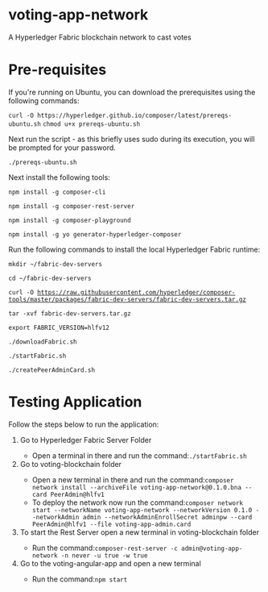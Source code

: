 # voting-app-network

A Hyperledger Fabric blockchain network to cast votes

# Pre-requisites
<div>
<p>If you're running on Ubuntu, you can download the prerequisites using the following commands:</p>
  <code>curl -O https://hyperledger.github.io/composer/latest/prereqs-ubuntu.sh</code>
  <code>chmod u+x prereqs-ubuntu.sh</code>

<p>Next run the script - as this briefly uses sudo during its execution, you will be prompted for your password.</p>
  <code>./prereqs-ubuntu.sh</code>
</div>

<div>
<p>Next install the following tools:</p>
<code>npm install -g composer-cli</code>
  
<code>npm install -g composer-rest-server</code>

<code>npm install -g composer-playground</code>

<code>npm install -g yo generator-hyperledger-composer</code>
</div>

<div>  
<p>Run the following commands to install the local Hyperledger Fabric runtime:</p>
<code>mkdir ~/fabric-dev-servers</code>
  
<code>cd ~/fabric-dev-servers</code>

<code>curl -O https://raw.githubusercontent.com/hyperledger/composer-tools/master/packages/fabric-dev-servers/fabric-dev-servers.tar.gz</code>

<code>tar -xvf fabric-dev-servers.tar.gz</code>

<code>export FABRIC_VERSION=hlfv12</code>

<code>./downloadFabric.sh</code>

<code>./startFabric.sh</code>

<code>./createPeerAdminCard.sh</code>
</div> 
  
# Testing Application
<p>Follow the steps below to run the application:</p>

<ol>
  <li>Go to Hyperledger Fabric Server Folder</li>
    <ul>
      <li>Open a terminal in there and run the command:<code>./startFabric.sh</code></li>
    </ul>
  <li>Go to voting-blockchain folder</li>
    <ul>
      <li>Open a new terminal in there and run the command:<code>composer network install --archiveFile voting-app-network@0.1.0.bna --card PeerAdmin@hlfv1</code></li>
      <li>To deploy the network now run the command:<code>composer network start --networkName voting-app-network --networkVersion 0.1.0 --networkAdmin admin --networkAdminEnrollSecret adminpw --card PeerAdmin@hlfv1 --file voting-app-admin.card</code></li>
    </ul>
 <li>To start the Rest Server open a new terminal in voting-blockchain folder</li>
    <ul><li>Run the command:<code>composer-rest-server -c admin@voting-app-network -n never -u true -w true</code></li></ul>
  <li>Go to the voting-angular-app and open a new terminal</li>
    <ul><li>Run the command:<code>npm start</code></li></ul>
</ol>
